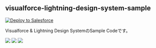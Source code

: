 ## visualforce-lightning-design-system-sample
<a href="https://login.salesforce.com/packaging/installPackage.apexp?p0=04t28000000MWNc" target="_blank">
  <img alt="Deploy to Salesforce"
    src="https://raw.githubusercontent.com/afawcett/githubsfdeploy/master/src/main/webapp/resources/img/deploy.png">
</a>

<p>Visualforce &amp; Lightning Design SystemのSample Codeです。</p>
<img src="http://f.st-hatena.com/images/fotolife/t/tyoshikawa1106/20150827/20150827183119.png" />

<img src="http://f.st-hatena.com/images/fotolife/t/tyoshikawa1106/20150827/20150827183224.png" />

<img src="http://f.st-hatena.com/images/fotolife/t/tyoshikawa1106/20150827/20150827062701.png" />
